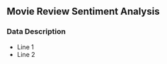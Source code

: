 ## Movie Review Sentiment Analysis

### Data Description
<ul>
<li>Line 1</li>
<li>Line 2</li>
</ul>

